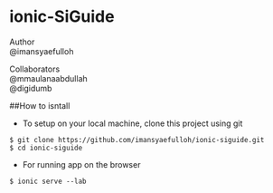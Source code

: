 ionic-SiGuide
=============

Author  
@imansyaefulloh   

Collaborators   
@mmaulanaabdullah   
@digidumb   

##How to isntall   
* To setup on your local machine, clone this project using git
```shell
$ git clone https://github.com/imansyaefulloh/ionic-siguide.git
$ cd ionic-siguide
```
* For running app on the browser   
```shell
$ ionic serve --lab
```
